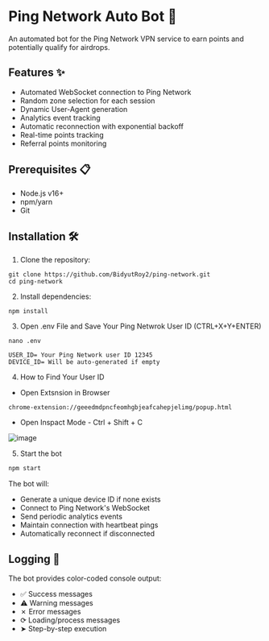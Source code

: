 # Ping Network Auto Bot 🤖

An automated bot for the Ping Network VPN service to earn points and potentially qualify for airdrops.

## Features ✨

- Automated WebSocket connection to Ping Network
- Random zone selection for each session
- Dynamic User-Agent generation
- Analytics event tracking
- Automatic reconnection with exponential backoff
- Real-time points tracking
- Referral points monitoring

## Prerequisites 📋

- Node.js v16+
- npm/yarn
- Git

## Installation 🛠️

1. Clone the repository:
```
git clone https://github.com/BidyutRoy2/ping-network.git
cd ping-network
```

2. Install dependencies:
```
npm install
```

3. Open .env File and Save Your Ping Netwrok User ID (CTRL+X+Y+ENTER)

```
nano .env
```

```
USER_ID= Your Ping Network user ID 12345
DEVICE_ID= Will be auto-generated if empty
```

4. How to Find Your User ID
- Open Extsnsion in Browser
```
chrome-extension://geeedmdpncfeomhgbjeafcahepjelimg/popup.html
```
- Open Inspact Mode - Ctrl + Shift + C
  
![image](https://github.com/user-attachments/assets/29e56f2f-ce84-45a0-aed5-583e5d4e09f7)


5. Start the bot
```bash
npm start
```

The bot will:
- Generate a unique device ID if none exists
- Connect to Ping Network's WebSocket
- Send periodic analytics events
- Maintain connection with heartbeat pings
- Automatically reconnect if disconnected

## Logging 📝

The bot provides color-coded console output:
- ✅ Success messages
- ⚠ Warning messages
- ✗ Error messages
- ⟳ Loading/process messages
- ➤ Step-by-step execution
